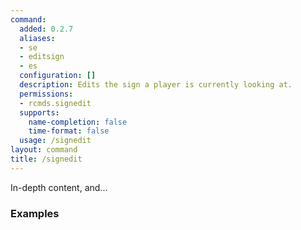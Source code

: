 ```yaml
---
command:
  added: 0.2.7
  aliases:
  - se
  - editsign
  - es
  configuration: []
  description: Edits the sign a player is currently looking at.
  permissions:
  - rcmds.signedit
  supports:
    name-completion: false
    time-format: false
  usage: /signedit
layout: command
title: /signedit
---
```


In-depth content, and...

### Examples

